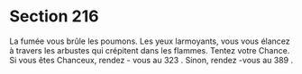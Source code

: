 # Section 216

La fumée vous brûle les poumons. Les yeux larmoyants, vous
vous élancez à travers les arbustes qui crépitent dans les
flammes. Tentez votre Chance. Si vous êtes Chanceux, rendez -
vous au 323 . Sinon, rendez -vous au 389 .
